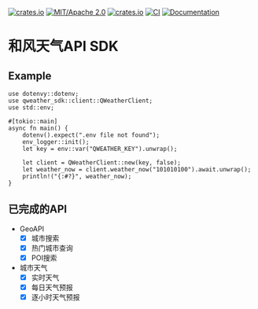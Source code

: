 [![crates.io](https://img.shields.io/crates/v/qweather-sdk)](https://crates.io/crates/qweather-sdk)
[![MIT/Apache 2.0](https://img.shields.io/badge/license-MIT%2FApache-blue.svg)](https://github.com/Seldom-SE/seldom_pixel#license)
[![crates.io](https://img.shields.io/crates/d/qweather-sdk)](https://crates.io/crates/qweather-sdk)
[![CI](https://github.com/foxzool/qweather-sdk/workflows/CI/badge.svg)](https://github.com/foxzool/qweather-sdk/actions)
[![Documentation](https://docs.rs/qweather-sdk/badge.svg)](https://docs.rs/qweather-sdk)

# 和风天气API SDK

## Example

```no_run
use dotenvy::dotenv;
use qweather_sdk::client::QWeatherClient;
use std::env;

#[tokio::main]
async fn main() {
    dotenv().expect(".env file not found");
    env_logger::init();
    let key = env::var("QWEATHER_KEY").unwrap();

    let client = QWeatherClient::new(key, false);
    let weather_now = client.weather_now("101010100").await.unwrap();
    println!("{:#?}", weather_now);
}

```

## 已完成的API

- GeoAPI
  - [x] 城市搜索
  - [x] 热门城市查询
  - [x] POI搜索

- 城市天气
    - [x] 实时天气
    - [x] 每日天气预报
    - [x] 逐小时天气预报